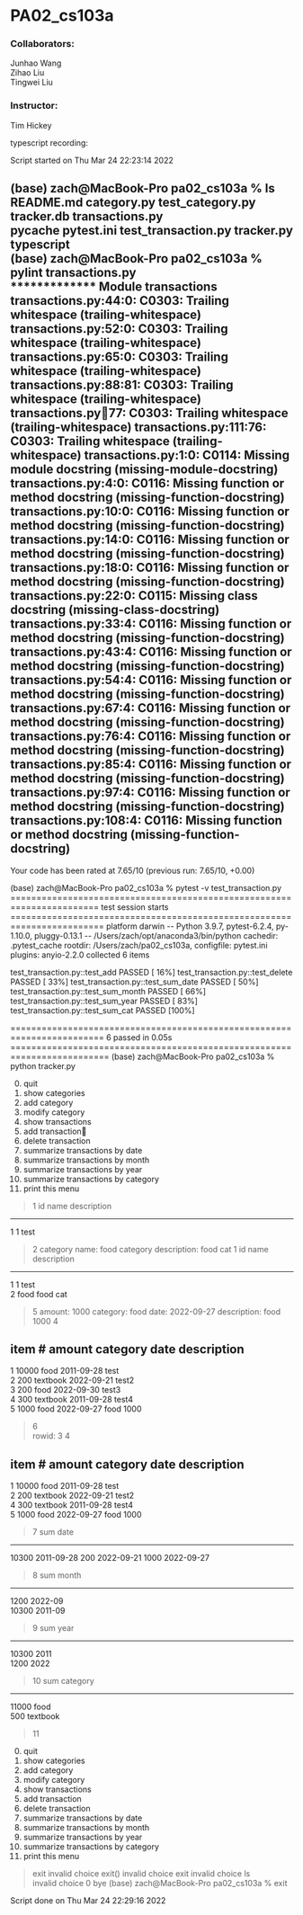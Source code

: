 # PA02_cs103a
### Collaborators:
Junhao Wang\
Zihao Liu \
Tingwei Liu 

### Instructor:
Tim Hickey 

typescript recording:

Script started on Thu Mar 24 22:23:14 2022

(base) zach@MacBook-Pro pa02_cs103a % ls <br>
README.md           category.py         test_category.py    tracker.db          transactions.py <br>
__pycache__         pytest.ini          test_transaction.py tracker.py          typescript <br>
(base) zach@MacBook-Pro pa02_cs103a % pylint transactions.py  <br>
************* Module transactions <br>
transactions.py:44:0: C0303: Trailing whitespace (trailing-whitespace) <br>
transactions.py:52:0: C0303: Trailing whitespace (trailing-whitespace)
transactions.py:65:0: C0303: Trailing whitespace (trailing-whitespace)
transactions.py:88:81: C0303: Trailing whitespace (trailing-whitespace)
transactions.py:100:77: C0303: Trailing whitespace (trailing-whitespace)
transactions.py:111:76: C0303: Trailing whitespace (trailing-whitespace)
transactions.py:1:0: C0114: Missing module docstring (missing-module-docstring)
transactions.py:4:0: C0116: Missing function or method docstring (missing-function-docstring)
transactions.py:10:0: C0116: Missing function or method docstring (missing-function-docstring)
transactions.py:14:0: C0116: Missing function or method docstring (missing-function-docstring)
transactions.py:18:0: C0116: Missing function or method docstring (missing-function-docstring)
transactions.py:22:0: C0115: Missing class docstring (missing-class-docstring)
transactions.py:33:4: C0116: Missing function or method docstring (missing-function-docstring)
transactions.py:43:4: C0116: Missing function or method docstring (missing-function-docstring)
transactions.py:54:4: C0116: Missing function or method docstring (missing-function-docstring)
transactions.py:67:4: C0116: Missing function or method docstring (missing-function-docstring)
transactions.py:76:4: C0116: Missing function or method docstring (missing-function-docstring)
transactions.py:85:4: C0116: Missing function or method docstring (missing-function-docstring)
transactions.py:97:4: C0116: Missing function or method docstring (missing-function-docstring)
transactions.py:108:4: C0116: Missing function or method docstring (missing-function-docstring)
------------------------------------------------------------------
Your code has been rated at 7.65/10 (previous run: 7.65/10, +0.00)

(base) zach@MacBook-Pro pa02_cs103a % pytest -v test_transaction.py 
======================================================================= test session starts ========================================================================
platform darwin -- Python 3.9.7, pytest-6.2.4, py-1.10.0, pluggy-0.13.1 -- /Users/zach/opt/anaconda3/bin/python
cachedir: .pytest_cache
rootdir: /Users/zach/pa02_cs103a, configfile: pytest.ini
plugins: anyio-2.2.0
collected 6 items                                                                                                                                                  

test_transaction.py::test_add PASSED                                                                                                                         [ 16%]
test_transaction.py::test_delete PASSED                                                                                                                      [ 33%]
test_transaction.py::test_sum_date PASSED                                                                                                                    [ 50%]
test_transaction.py::test_sum_month PASSED                                                                                                                   [ 66%]
test_transaction.py::test_sum_year PASSED                                                                                                                    [ 83%]
test_transaction.py::test_sum_cat PASSED                                                                                                                     [100%]

======================================================================== 6 passed in 0.05s =========================================================================
(base) zach@MacBook-Pro pa02_cs103a % python tracker.py

0. quit
1. show categories
2. add category
3. modify category
4. show transactions
5. add transaction
6. delete transaction
7. summarize transactions by date
8. summarize transactions by month
9. summarize transactions by year
10. summarize transactions by category
11. print this menu

> 1
id  name       description                   
---------------------------------------------
1   1          test                          
> 2
category name: food
category description: food cat 
> 1
id  name       description                   
---------------------------------------------
1   1          test                          
2   food       food cat                      
> 5
amount: 1000
category: food
date: 2022-09-27
description: food 1000
> 4


item #     amount     category   date            description                   
------------------------------------------------------------
1          10000      food       2011-09-28      test                          
2          200        textbook   2022-09-21      test2                         
3          200        food       2022-09-30      test3                         
4          300        textbook   2011-09-28      test4                         
5          1000       food       2022-09-27      food 1000                     
> 6      
rowid: 3
> 4


item #     amount     category   date            description                   
------------------------------------------------------------
1          10000      food       2011-09-28      test                          
2          200        textbook   2022-09-21      test2                         
4          300        textbook   2011-09-28      test4                         
5          1000       food       2022-09-27      food 1000                     
> 7
sum        date      
---------------------------------------------
10300      2011-09-28
200        2022-09-21
1000       2022-09-27
> 8
sum        month     
---------------------------------------------
1200       2022-09   
10300      2011-09   
> 9
sum        year      
---------------------------------------------
10300      2011      
1200       2022      
> 10
sum        category  
---------------------------------------------
11000      food      
500        textbook  
> 11

0. quit
1. show categories
2. add category
3. modify category
4. show transactions
5. add transaction
6. delete transaction
7. summarize transactions by date
8. summarize transactions by month
9. summarize transactions by year
10. summarize transactions by category
11. print this menu

> exit
invalid choice
> exit()
invalid choice
> exit
invalid choice
> ls  
invalid choice
> 0
bye
(base) zach@MacBook-Pro pa02_cs103a % exit

Script done on Thu Mar 24 22:29:16 2022

